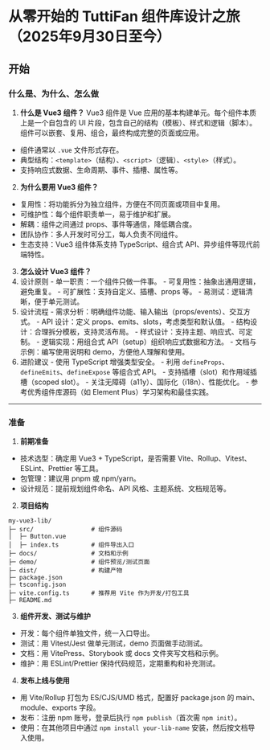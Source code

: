 
# 从零开始的 TuttiFan 组件库设计之旅（2025年9月30日至今）

## 开始

### 什么是、为什么、怎么做

1. **什么是 Vue3 组件？**
  Vue3 组件是 Vue 应用的基本构建单元。每个组件本质上是一个自包含的 UI 片段，包含自己的结构（模板）、样式和逻辑（脚本）。组件可以嵌套、复用、组合，最终构成完整的页面或应用。
  - 组件通常以 `.vue` 文件形式存在。
  - 典型结构：`<template>`（结构）、`<script>`（逻辑）、`<style>`（样式）。
  - 支持响应式数据、生命周期、事件、插槽、属性等。

2. **为什么要用 Vue3 组件？**
  - 复用性：将功能拆分为独立组件，方便在不同页面或项目中复用。
  - 可维护性：每个组件职责单一，易于维护和扩展。
  - 解耦：组件之间通过 props、事件等通信，降低耦合度。
  - 团队协作：多人开发时可分工，每人负责不同组件。
  - 生态支持：Vue3 组件体系支持 TypeScript、组合式 API、异步组件等现代前端特性。

3. **怎么设计 Vue3 组件？**
  1. 设计原则
    - 单一职责：一个组件只做一件事。
    - 可复用性：抽象出通用逻辑，避免重复。
    - 可扩展性：支持自定义、插槽、props 等。
    - 易测试：逻辑清晰，便于单元测试。
  2. 设计流程
    - 需求分析：明确组件功能、输入输出（props/events）、交互方式。
    - API 设计：定义 props、emits、slots，考虑类型和默认值。
    - 结构设计：合理拆分模板，支持灵活布局。
    - 样式设计：支持主题、响应式、可定制。
    - 逻辑实现：用组合式 API（setup）组织响应式数据和方法。
    - 文档与示例：编写使用说明和 demo，方便他人理解和使用。
  3. 进阶建议
    - 使用 TypeScript 增强类型安全。
    - 利用 `defineProps`、`defineEmits`、`defineExpose` 等组合式 API。
    - 支持插槽（slot）和作用域插槽（scoped slot）。
    - 关注无障碍（a11y）、国际化（i18n）、性能优化。
    - 参考优秀组件库源码（如 Element Plus）学习架构和最佳实践。

---

### 准备

1. **前期准备**
  - 技术选型：确定用 Vue3 + TypeScript，是否需要 Vite、Rollup、Vitest、ESLint、Prettier 等工具。
  - 包管理：建议用 pnpm 或 npm/yarn。
  - 设计规范：提前规划组件命名、API 风格、主题系统、文档规范等。

2. **项目结构**

```text
my-vue3-lib/
├─ src/                # 组件源码
│  ├─ Button.vue
│  ├─ index.ts         # 组件导出入口
├─ docs/               # 文档和示例
├─ demo/               # 组件预览/测试页面
├─ dist/               # 构建产物
├─ package.json
├─ tsconfig.json
├─ vite.config.ts      # 推荐用 Vite 作为开发/打包工具
├─ README.md
```

3. **组件开发、测试与维护**
  - 开发：每个组件单独文件，统一入口导出。
  - 测试：用 Vitest/Jest 做单元测试，demo 页面做手动测试。
  - 文档：用 VitePress、Storybook 或 docs 文件夹写文档和示例。
  - 维护：用 ESLint/Prettier 保持代码规范，定期重构和补充测试。

4. **发布上线与使用**
  - 用 Vite/Rollup 打包为 ES/CJS/UMD 格式，配置好 package.json 的 main、module、exports 字段。
  - 发布：注册 npm 账号，登录后执行 `npm publish`（首次需 `npm init`）。
  - 使用：在其他项目中通过 `npm install your-lib-name` 安装，然后按文档导入使用。